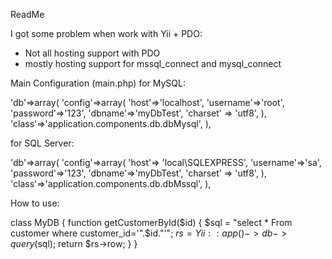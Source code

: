 ReadMe

I got some problem when work with Yii + PDO:
- Not all hosting support with PDO
- mostly hosting support for mssql_connect and mysql_connect

Main Configuration (main.php)
for MySQL:

'db'=>array(
	'config'=>array(
		'host'=>'localhost',
		'username'=>'root',
		'password'=>'123',
		'dbname'=>'myDbTest',
		'charset' => 'utf8',
		),
	'class'=>'application.components.db.dbMysql',
),

for SQL Server:

'db'=>array(
	'config'=>array(
		'host'=> 'local\SQLEXPRESS',
		'username'=>'sa',
		'password'=>'123',
		'dbname'=>'myDbTest',
		'charset' => 'utf8',
		),
	'class'=>'application.components.db.dbMssql',
),


How to use:

class MyDB
{
	function getCustomerById($id)
	{
		$sql = "select * From customer where customer_id='".$id."'";
		$rs = Yii::app()->db->query($sql);
		return $rs->row;
	}
}

